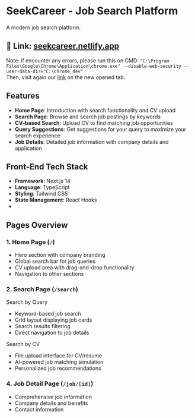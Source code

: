 # SeekCareer - Job Search Platform
A modern job search platform.

## 🔗 Link: [seekcareer.netlify.app](https://seekcareer.netlify.app)
Note: if encounter any errors, please run this on CMD:
```"C:\Program Files\Google\Chrome\Application\chrome.exe" --disable-web-security --user-data-dir="C:\chrome_dev"```<br>
Then, visit again our [link](https://seekcareer.netlify.app) on the new opened tab.

## Features

- **Home Page**: Introduction with search functionality and CV upload
- **Search Page**: Browse and search job postings by keywords
- **CV-based Search**: Upload CV to find matching job opportunities
- **Query Suggestions**: Get suggestions for your query to maximize your search experience
- **Job Details**: Detailed job information with company details and application

## Front-End Tech Stack

- **Framework**: Next.js 14
- **Language**: TypeScript
- **Styling**: Tailwind CSS
- **State Management**: React Hooks
- 
## Pages Overview

### 1. Home Page (`/`)
- Hero section with company branding
- Global search bar for job queries
- CV upload area with drag-and-drop functionality
- Navigation to other sections

### 2. Search Page (`/search`)
Search by Query
- Keyword-based job search
- Grid layout displaying job cards
- Search results filtering
- Direct navigation to job details

Search by CV
- File upload interface for CV/resume
- AI-powered job matching simulation
- Personalized job recommendations

### 4. Job Detail Page (`/job/[id]`)
- Comprehensive job information
- Company details and benefits
- Contact information
